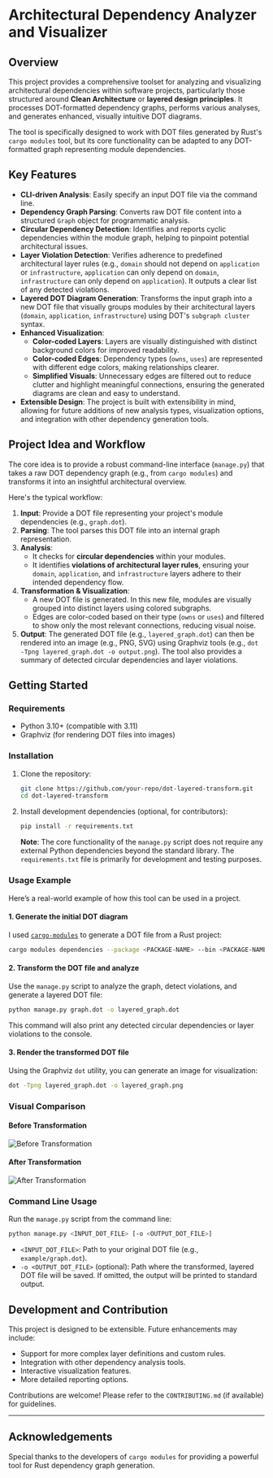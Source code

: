 # Architectural Dependency Analyzer and Visualizer

## Overview

This project provides a comprehensive toolset for analyzing and visualizing architectural dependencies within software projects, particularly those structured around **Clean Architecture** or **layered design principles**. It processes DOT-formatted dependency graphs, performs various analyses, and generates enhanced, visually intuitive DOT diagrams.

The tool is specifically designed to work with DOT files generated by Rust's `cargo modules` tool, but its core functionality can be adapted to any DOT-formatted graph representing module dependencies.

## Key Features

* **CLI-driven Analysis**: Easily specify an input DOT file via the command line.
* **Dependency Graph Parsing**: Converts raw DOT file content into a structured `Graph` object for programmatic analysis.
* **Circular Dependency Detection**: Identifies and reports cyclic dependencies within the module graph, helping to pinpoint potential architectural issues.
* **Layer Violation Detection**: Verifies adherence to predefined architectural layer rules (e.g., `domain` should not depend on `application` or `infrastructure`, `application` can only depend on `domain`, `infrastructure` can only depend on `application`). It outputs a clear list of any detected violations.
* **Layered DOT Diagram Generation**: Transforms the input graph into a new DOT file that visually groups modules by their architectural layers (`domain`, `application`, `infrastructure`) using DOT's `subgraph cluster` syntax.
* **Enhanced Visualization**:
  * **Color-coded Layers**: Layers are visually distinguished with distinct background colors for improved readability.
  * **Color-coded Edges**: Dependency types (`owns`, `uses`) are represented with different edge colors, making relationships clearer.
  * **Simplified Visuals**: Unnecessary edges are filtered out to reduce clutter and highlight meaningful connections, ensuring the generated diagrams are clean and easy to understand.
* **Extensible Design**: The project is built with extensibility in mind, allowing for future additions of new analysis types, visualization options, and integration with other dependency generation tools.

## Project Idea and Workflow

The core idea is to provide a robust command-line interface (`manage.py`) that takes a raw DOT dependency graph (e.g., from `cargo modules`) and transforms it into an insightful architectural overview.

Here's the typical workflow:

1. **Input**: Provide a DOT file representing your project's module dependencies (e.g., `graph.dot`).
2. **Parsing**: The tool parses this DOT file into an internal graph representation.
3. **Analysis**:
    * It checks for **circular dependencies** within your modules.
    * It identifies **violations of architectural layer rules**, ensuring your `domain`, `application`, and `infrastructure` layers adhere to their intended dependency flow.
4. **Transformation & Visualization**:
    * A new DOT file is generated. In this new file, modules are visually grouped into distinct layers using colored subgraphs.
    * Edges are color-coded based on their type (`owns` or `uses`) and filtered to show only the most relevant connections, reducing visual noise.
5. **Output**: The generated DOT file (e.g., `layered_graph.dot`) can then be rendered into an image (e.g., PNG, SVG) using Graphviz tools (e.g., `dot -Tpng layered_graph.dot -o output.png`). The tool also provides a summary of detected circular dependencies and layer violations.

## Getting Started

### Requirements

* Python 3.10+ (compatible with 3.11)
* Graphviz (for rendering DOT files into images)

### Installation

1. Clone the repository:

    ```bash
    git clone https://github.com/your-repo/dot-layered-transform.git
    cd dot-layered-transform
    ```

2. Install development dependencies (optional, for contributors):

    ```bash
    pip install -r requirements.txt
    ```

    **Note**: The core functionality of the `manage.py` script does not require any external Python dependencies beyond the standard library. The `requirements.txt` file is primarily for development and testing purposes.

### Usage Example

Here’s a real-world example of how this tool can be used in a project.

#### 1. Generate the initial DOT diagram

I used [`cargo-modules`](https://github.com/regexident/cargo-modules) to generate a DOT file from a Rust project:

```bash
cargo modules dependencies --package <PACKAGE-NAME> --bin <PACKAGE-NAME>  --no-externs --no-sysroot --no-fns --no-traits --no-types  --layout dot > graph.dot
```

#### 2. Transform the DOT file and analyze

Use the `manage.py` script to analyze the graph, detect violations, and generate a layered DOT file:

```bash
python manage.py graph.dot -o layered_graph.dot
```

This command will also print any detected circular dependencies or layer violations to the console.

#### 3. Render the transformed DOT file

Using the Graphviz `dot` utility, you can generate an image for visualization:

```bash
dot -Tpng layered_graph.dot -o layered_graph.png
```

### Visual Comparison

#### Before Transformation

![Before Transformation](./example/before_transformation.png)

#### After Transformation

![After Transformation](./example/after_transformation.png)

### Command Line Usage

Run the `manage.py` script from the command line:

```bash
python manage.py <INPUT_DOT_FILE> [-o <OUTPUT_DOT_FILE>]
```

* `<INPUT_DOT_FILE>`: Path to your original DOT file (e.g., `example/graph.dot`).
* `-o <OUTPUT_DOT_FILE>` (optional): Path where the transformed, layered DOT file will be saved. If omitted, the output will be printed to standard output.

## Development and Contribution

This project is designed to be extensible. Future enhancements may include:

* Support for more complex layer definitions and custom rules.
* Integration with other dependency analysis tools.
* Interactive visualization features.
* More detailed reporting options.

Contributions are welcome! Please refer to the `CONTRIBUTING.md` (if available) for guidelines.

---

## Acknowledgements

Special thanks to the developers of `cargo modules` for providing a powerful tool for Rust dependency graph generation.
